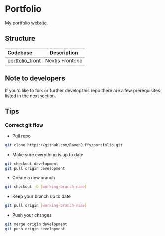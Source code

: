 # Portfolio

My portfolio [website](ravenduffy.io).

## Structure

| Codebase                           |   Description   |
| :--------------------------------- | :-------------: |
| [portfolio_front](portfolio_front) | Nextjs Frontend |

## Note to developers

If you'd like to fork or further develop this repo there are a few prerequisites listed in the next section.

## Tips

### Correct git flow

- Pull repo

```bash
git clone https://github.com/RavenDuffy/portfolio.git
```

- Make sure everything is up to date

```bash
git checkout development
git pull origin development
```

- Create a new branch

```bash
git checkout -b [working-branch-name]
```

- Keep your branch up to date

```bash
git pull origin [working-branch-name]
```

- Push your changes

```bash
git merge origin development
git push origin development
```
